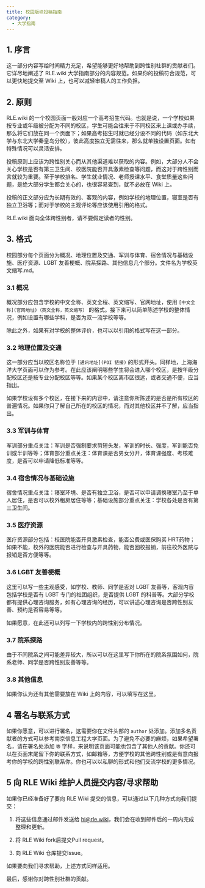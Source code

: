```yaml
---
title: 校园版块投稿指南
category:
  - 大学指南
---
```


## 1. 序言
这一部分内容写给时间精力充足，希望能够更好地帮助到跨性别社群的贡献者们。它详尽地阐述了 RLE.wiki 大学指南部分的内容规范。如果你的投稿符合规范，可以更快地提交至 Wiki 上，也可以减轻审稿人的工作负担。
## 2. 原则
RLE.wiki 的一个校园页面一般对应一个高考招生代码。也就是说，一个学校如果按专业或年级被分配为不同的校区，学生可能会往来于不同校区来上课或办手续，那么将它们放在同一个页面下；如果高考招生时就已经分设不同的代码（如东北大学与东北大学秦皇岛分校），彼此高度独立无需往来，那么就单独设置页面。如有特殊情况可以灵活安排。

投稿原则上应该为跨性别关心而从其他渠道难以获取的内容。例如，大部分人不会关心学校是否有第三卫生间、校医院能否开具激素检查等问题，而这对于跨性别而言就较为重要。至于学校排名、学生就业情况、老师授课水平、食堂质量这些问题，是绝大部分学生都会关心的，也很容易查到，就不必放在 Wiki 上。

投稿的正文部分应为长期有效的、客观的内容，例如学校的地理位置，寝室是否有独立卫浴等；而对于学校的主观评论等应该使用引用的格式。

RLE.wiki 面向全体跨性别者，请不要假定读者的性别。
## 3. 格式

校园部分每个页面分为概况、地理位置及交通、军训与体育、宿舍情况与基础设施、医疗资源、LGBT 友善梗概、院系探路、其他信息几个部分。文件名为学校英文缩写.md。

### 3.1 概况
概况部分应包含学校的中文全称、英文全程、英文缩写、官网地址，使用 `[中文全称](官网地址)（英文全称，英文缩写）` 的格式。接下来可以简单陈述学校的整体情况，例如设置有哪些学科，是否为双一流学校等等。

除此之外，如果有对学校的整体评价，也可以以引用的格式写在这一部分。

### 3.2 地理位置及交通

这一部分应当以校区名称位于 `[通讯地址](POI 链接)` 的形式开头。同样地，上海海洋大学页面可以作为参考。在此应该阐明哪些学生将会进入哪个校区，是按年级分配校区还是按专业分配校区等等。如果某个校区离市区很远，或者交通不便，应当指出。

如果学校设有多个校区，在接下来的内容中，请注意你所陈述的是否是所有校区的普遍情况。如果你只了解自己所在的校区的情况，而对其他校区并不了解，应当指出。

### 3.3 军训与体育
军训部分重点关注：军训是否强制要求剪短头发，军训的时长、强度，军训能否免训或半训等等；体育部分重点关注：体育课是否男女分开，体育课强度、考核难度，是否可以申请降低标准等等。

### 3.4 宿舍情况与基础设施

宿舍情况重点关注：寝室环境、是否有独立卫浴，是否可以申请调换寝室乃至于单人居住，是否可以校外租房居住等等；基础设施部分重点关注：学校各处是否有第三卫生间。

### 3.5 医疗资源

医疗资源部分包括：校医院能否开具激素检查，能否公费或医保购买 HRT药物；如果不能，校外的医院能否进行检查与开具药物，能否回校报销，前往校外医院与报销是否方便等等。

### 3.6 LGBT 友善梗概

这里可以写一些主观感受，如学校、教师、同学是否对 LGBT 友善等，客观内容包括学校是否有 LGBT 专门的社团组织，是否提供 LGBT 的科普等。大部分学校都有提供心理咨询服务，如有心理咨询的经历，可以讲述心理咨询是否跨性别友善、预约是否容易等等。

如果愿意，在此还可以列写一下学校内的跨性别分布情况。

### 3.7 院系探路

由于不同院系之间可能差异较大，所以可以在这里写下你所在的院系氛围如何，院系老师、同学是否跨性别友善等等。

### 3.8 其他信息

如果你认为还有其他需要放在 Wiki 上的内容，可以填写在这里。

## 4 署名与联系方式

如果你愿意，可以进行署名，这需要你在文件头部的 `author` 处添加。添加多名贡献者的方式可以参考南京信息工程大学页面。为了避免不必要的麻烦，如果希望署名，请在署名处添加 `等` 字样，来说明该页面可能也包含了其他人的贡献。你还可以在页面末尾留下你的联系方式，如邮箱等，方便学校的其他跨性别或是有意向报考你的学校的跨性别联系你。你也可以以私聊的形式和他们交流学校的更多情况。

## 5 向 RLE Wiki 维护人员提交内容/寻求帮助

如果你已经准备好了要向 RLE Wiki 提交的信息，可以通过以下几种方式向我们提交：

1. 将这些信息通过邮件发送给 hi@rle.wiki，我们会在收到邮件后的一周内完成整理和更新。

1. 将 RLE Wiki fork后提交Pull request。

1. 向 RLE Wiki 仓库提交Issue。

如果要向我们寻求帮助，上述方式同样适用。

最后，感谢你对跨性别社群的贡献。
